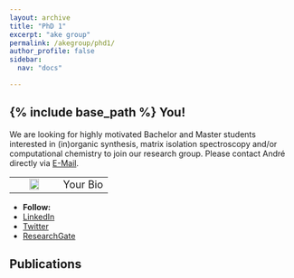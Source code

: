```yaml
---
layout: archive
title: "PhD 1"
excerpt: "ake group"
permalink: /akegroup/phd1/
author_profile: false
sidebar:
  nav: "docs"

---
```


{% include base_path %}
You!
------
We are looking for highly motivated Bachelor and Master students interested in (in)organic synthesis, matrix isolation spectroscopy and/or computational chemistry to join our research group. Please contact André directly via <a href="mailto:Andre.Eckhardt[at]rub.de">E-Mail</a>.


<table> <style>table, th, td {border: transparent;}</style> <tr>
<td style="width:50%;" align="center" valign="middle"><img src="https://AKEckhardt.github.io/images/RUB.png" width="50%" height="auto%" align="middle"></td>
<td style="width:50%;" align="justify" valign="middle">
<font size="4">Your Bio</font></td>
</tr></table>



<div class="page__footer-follow">
<ul class="social-icons">
<li><strong>Follow:</strong></li>
<li><a href="http://linkedin.com/in/AKEckhardt"><i class="fab fa-linkedin" aria-hidden="true"></i> LinkedIn</a></li>
<li><a href="https://twitter.com/AKEckhardt"><i class="fab fa-twitter-square" aria-hidden="true"></i> Twitter</a></li>
<li><a href="http://researchgate.net/profile/Andre_Eckhardt"><i class="fab fa-researchgate" aria-hidden="true"></i> ResearchGate</a></li>
</ul>
</div>


Publications
------






